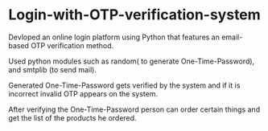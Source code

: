 # Login-with-OTP-verification-system
Devloped an online login platform using Python that features an email-based OTP verification method.

Used python modules such as random( to generate One-Time-Password), and smtplib (to send mail). 

Generated One-Time-Password gets verified by the system and if it is incorrect invalid OTP appears on the system.

After verifying the One-Time-Password person can order certain things and get the list of the products he ordered.
